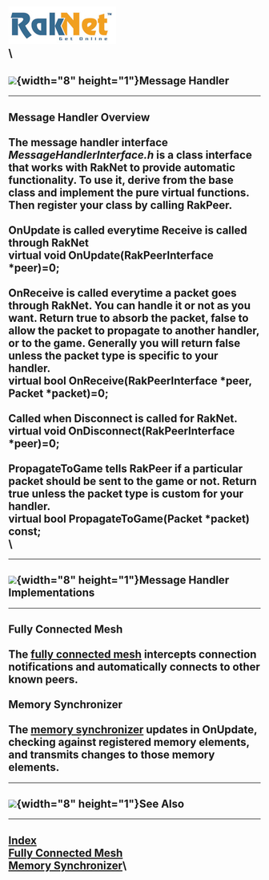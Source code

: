 ![Oculus VR, Inc.](RakNetLogo.jpg)\
\
  ------------------------------------------------------
  ![](spacer.gif){width="8" height="1"}Message Handler
  ------------------------------------------------------

  -----------------------------------------------------------------------------------------------------------------------------------------------------------------------------------------------------------------------------------------------------------------------------------------------------
  Message Handler Overview\
  \
  The message handler interface *MessageHandlerInterface.h* is a class interface that works with RakNet to provide automatic functionality. To use it, derive from the base class and implement the pure virtual functions. Then register your class by calling RakPeer.\
  \
  OnUpdate is called everytime Receive is called through RakNet\
  virtual void OnUpdate(RakPeerInterface \*peer)=0;\
  \
  OnReceive is called everytime a packet goes through RakNet. You can handle it or not as you want. Return true to absorb the packet, false to allow the packet to propagate to another handler, or to the game. Generally you will return false unless the packet type is specific to your handler.\
  virtual bool OnReceive(RakPeerInterface \*peer, Packet \*packet)=0;\
  \
  Called when Disconnect is called for RakNet.\
  virtual void OnDisconnect(RakPeerInterface \*peer)=0;\
  \
  PropagateToGame tells RakPeer if a particular packet should be sent to the game or not. Return true unless the packet type is custom for your handler.\
  virtual bool PropagateToGame(Packet \*packet) const;\
  \
  -----------------------------------------------------------------------------------------------------------------------------------------------------------------------------------------------------------------------------------------------------------------------------------------------------

  ----------------------------------------------------------------------
  ![](spacer.gif){width="8" height="1"}Message Handler Implementations
  ----------------------------------------------------------------------

  ----------------------------------------------------------------------------------------------------------------------------------------------------------------------
  Fully Connected Mesh\
  \
  The [fully connected mesh](fullyconnectedmesh.html) intercepts connection notifications and automatically connects to other known peers.\
  \
  Memory Synchronizer\
  \
  The [memory synchronizer](memorysynchronizer.html) updates in OnUpdate, checking against registered memory elements, and transmits changes to those memory elements.
  ----------------------------------------------------------------------------------------------------------------------------------------------------------------------

  -----------------------------------------------
  ![](spacer.gif){width="8" height="1"}See Also
  -----------------------------------------------

  --------------------------------------------------
  [Index](index.html)\
  [Fully Connected Mesh](fullyconnectedmesh.html)\
  [Memory Synchronizer](memorysynchronizer.html)\
  --------------------------------------------------


